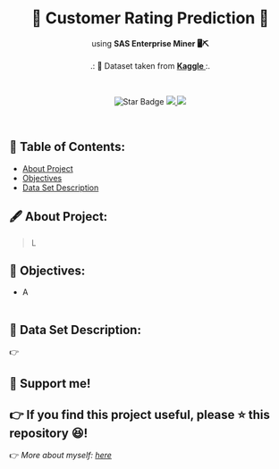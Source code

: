 <h1 align="center"> 🌟 Customer Rating Prediction 🌟 </h1>
<p align="center">using <b>SAS Enterprise Miner 🖥⛏</b><br><br>
.: 📄 Dataset taken from <b><a href="https://www.kaggle.com/mrmorj/big-mart-sales"> Kaggle </a></b> :.
</p><br>
<p align="center">
  <img src="https://img.shields.io/static/v1?label=%F0%9F%8C%9F&message=If%20Useful&style=style=flat&color=BC4E99" alt="Star Badge"/>
  <a href="https://www.github.com/caesarmario">
    <img src="https://img.shields.io/github/followers/caesarmario?style=social&link=https://www.github.com/caesarmario" alt"GitHub"/>
  </a>
  <a href="https://linktr.ee/caesarmario_">
    <img src="https://img.shields.io/badge/Follow%20My%20Other%20Works-019875?style=flat&labelColor=019875&link=https:/linktr.ee/caesarmario_" alt"Linktree"/>
  </a>
</p>
<br>

## 📃 Table of Contents:
  - [About Project](#-about-project)
  - [Objectives](#-objectives)
  - [Data Set Description](#-data-set-description)

## 🖋 About Project:
> L

## 📌 Objectives:
*   A
<br><br>

## 🧾 Data Set Description:
👉 



## 🙌 Support me!

👉 If you find this project useful, **please ⭐ this repository 😆**!
---

👉 _More about myself: <a href="https://linktr.ee/caesarmario_"> here </a>_
